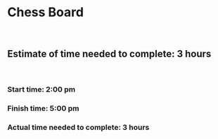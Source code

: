 # Chess Board

<br>

## Estimate of time needed to complete: 3 hours
<br>

### Start time: 2:00 pm
### Finish time: 5:00 pm
### Actual time needed to complete: 3 hours 
<br>
